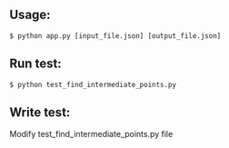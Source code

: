 ## Usage:
```shell
$ python app.py [input_file.json] [output_file.json]
```

## Run test:
```shell
$ python test_find_intermediate_points.py
```

## Write test:
Modify test_find_intermediate_points.py file
